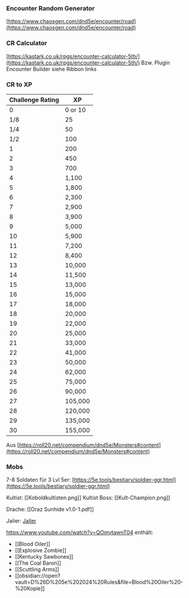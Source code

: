 
### Encounter Random Generator
[https://www.chaosgen.com/dnd5e/encounter/road](https://www.chaosgen.com/dnd5e/encounter/road)
### CR Calculator
[https://kastark.co.uk/rpgs/encounter-calculator-5th/](https://kastark.co.uk/rpgs/encounter-calculator-5th/)
Bzw. Plugin Encounter Builder siehe Ribbon links
### CR to XP

| **Challenge Rating** | **XP**  |
| -------------------- | ------- |
| 0                    | 0 or 10 |
| 1/8                  | 25      |
| 1/4                  | 50      |
| 1/2                  | 100     |
| 1                    | 200     |
| 2                    | 450     |
| 3                    | 700     |
| 4                    | 1,100   |
| 5                    | 1,800   |
| 6                    | 2,300   |
| 7                    | 2,900   |
| 8                    | 3,900   |
| 9                    | 5,000   |
| 10                   | 5,900   |
| 11                   | 7,200   |
| 12                   | 8,400   |
| 13                   | 10,000  |
| 14                   | 11,500  |
| 15                   | 13,000  |
| 16                   | 15,000  |
| 17                   | 18,000  |
| 18                   | 20,000  |
| 19                   | 22,000  |
| 20                   | 25,000  |
| 21                   | 33,000  |
| 22                   | 41,000  |
| 23                   | 50,000  |
| 24                   | 62,000  |
| 25                   | 75,000  |
| 26                   | 90,000  |
| 27                   | 105,000 |
| 28                   | 120,000 |
| 29                   | 135,000 |
| 30                   | 155,000 |

Aus [https://roll20.net/compendium/dnd5e/Monsters#content](https://roll20.net/compendium/dnd5e/Monsters#content)
### Mobs
7-8 Soldaten für 3 Lvl 5er: [https://5e.tools/bestiary/soldier-ggr.html](https://5e.tools/bestiary/soldier-ggr.html)

Kultist: [[Koboldkultisten.png]]
Kultist Boss: [[Kult-Champion.png]]

Drache: [[Oraz Sunhide v1.0-1.pdf]]

Jailer: [Jailer](Jailer.png)  

https://www.youtube.com/watch?v=QOmvtawnT04 enthält:
- [[Blood Oiler]]
- [[Explosive Zombie]]
- [[Kentucky Sawbones]]
- [[The Coal Baron]]
- [[Scuttling Arms]]
- [[obsidian://open?vault=D%26D%205e%202024%20Rules&file=Blood%20Oiler%20-%20Kopie]]